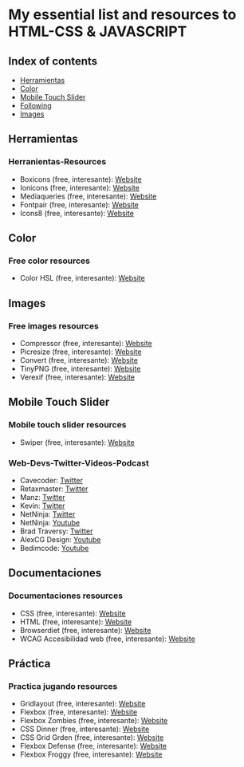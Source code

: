 # My essential list and resources to HTML-CSS & JAVASCRIPT

## Index of contents
* [Herramientas](#Herramientas)
* [Color](#Color)
* [Mobile Touch Slider](#Mobile-touch-slider)
* [Following](#Mobile-touch-slider)
* [Images](#images)


## Herramientas
### Herranientas-Resources 
* Boxicons (free, interesante): [Website](https://boxicons.com/)
* Ionicons (free, interesante): [Website](https://ionic.io/)
* Mediaqueries (free, interesante): [Website](https://mediaqueri.es/)
* Fontpair (free, interesante): [Website](https://www.fontpair.co//)
* Icons8 (free, interesante): [Website](https://icons8.com/)


## Color
### Free color resources
* Color HSL (free, interesante): [Website](https://www.w3schools.com/)

## Images
### Free images resources
* Compressor (free, interesante): [Website](https://compressor.io/)
* Picresize (free, interesante): [Website](https://picresize.com//)
* Convert (free, interesante): [Website](https://convertio.co/)
* TinyPNG (free, interesante): [Website](https://tinypng.com/)
* Verexif (free, interesante): [Website](https://www.verexif.com/)

## Mobile Touch Slider
### Mobile touch slider resources
* Swiper (free, interesante): [Website](https://swiperjs.com/)

### Web-Devs-Twitter-Videos-Podcast 
* Cavecoder: [Twitter](https://twitter.com/CaveCoder)
* Retaxmaster: [Twitter](https://twitter.com/retaxmaster)
* Manz: [Twitter](https://twitter.com/Manz)
* Kevin: [Twitter](https://twitter.com/KevinJPowell)
* NetNinja: [Twitter](https://twitter.com/thenetninjauk)
* NetNinja: [Youtube](https://www.youtube.com/watch?v=hu-q2zYwEYs&list=PL4cUxeGkcC9ivBf_eKCPIAYXWzLlPAm6G)
* Brad Traversy: [Twitter](https://twitter.com/traversymedia)
* AlexCG Design: [Youtube](https://www.youtube.com/channel/UCm0q786c9bW9FiQvesV126A)
* Bedimcode: [Youtube](https://www.youtube.com/c/Bedimcode)

## Documentaciones
### Documentaciones resources
* CSS (free, interesante): [Website](https://cssreference.io/)
* HTML (free, interesante): [Website](https://htmlreference.io//)
* Browserdiet (free, interesante): [Website](https://browserdiet.com/es/)
* WCAG Accesibilidad web (free, interesante): [Website](http://www.sidar.org/traducciones/wcag20/es/)

## Práctica
### Practica jugando resources
* Gridlayout (free, interesante): [Website](https://cssgridgarden.com/#es)
* Flexbox (free, interesante): [Website](https://flexboxfroggy.com/#es)
* Flexbox Zombies (free, interesante): [Website](https://flexboxzombies.com/p/flexbox-zombies)
* CSS Dinner (free, interesante): [Website](https://flukeout.github.io/)
* CSS Grid Grden (free, interesante): [Website](https://cssgridgarden.com/#es)
* Flexbox Defense (free, interesante): [Website](http://www.flexboxdefense.com/)
* Flexbox Froggy (free, interesante): [Website](https://flexboxfroggy.com/#es)







